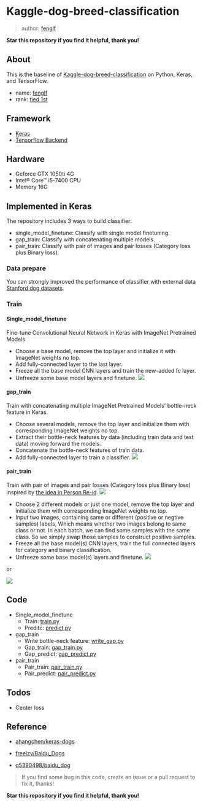 # Kaggle-dog-breed-classification

> author: [fenglf](https://github.com/fenglf)


**Star this repository if you find it helpful, thank you!**


## About
This is the baseline of [Kaggle-dog-breed-classification](https://www.kaggle.com/c/dog-breed-identification/) on Python, Keras, and TensorFlow. 
- name: [fenglf](https://www.kaggle.com/fenglf)
- rank: [tied 1st](https://www.kaggle.com/c/dog-breed-identification/leaderboard)

## Framework
- [Keras](https://keras.io/)
- [Tensorflow Backend](https://www.tensorflow.org/)

## Hardware
- Geforce GTX 1050ti 4G
- Intel® Core™ i5-7400 CPU
- Memory 16G

## Implemented in Keras
 The repository includes 3 ways to build classifier:
* single_model_finetune: Classify with single model finetuning. 
* gap_train: Classify with concatenating multiple models.
*  pair_train: Classify with pair of images and pair losses (Category loss plus Binary loss).
### Data prepare
You can strongly improved the performance of classifier with external data [Stanford dog datasets](http://vision.stanford.edu/aditya86/ImageNetDogs/).
### Train
#### Single_model_finetune
Fine-tune Convolutional Neural Network in Keras with ImageNet Pretrained Models
- Choose a base model, remove the top layer and initialize it with ImageNet weights no top.
- Add fully-connected layer to the last layer.
- Freeze all the base model CNN layers and train the new-added fc layer.
- Unfreeze some base model layers and finetune.
![](single_model_finetune/model_ccn.png)
#### gap_train
Train with concatenating multiple ImageNet Pretrained Models' bottle-neck feature in Keras.
- Choose several models, remove the top layer and initialize them with corresponding ImageNet weights no top.
- Extract their bottle-neck features by data (including train data and test data) moving forward the models.
- Concatenate the bottle-neck features of train data.
- Add fully-connected layer to train a classifier.
![](gap_train/model.png)

#### pair_train
Train with pair of images and pair losses (Category loss plus Binary loss) inspired by [the idea in Person Re-id](https://arxiv.org/abs/1611.05666).
![](pair_train/re-id-combined-loss.png)
- Choose 2 different models or just one model, remove the top layer and initialize them with corresponding ImageNet weights no top.
- Input two images, containing same or different (positive or negtive samples) labels, Which means whether two images belong to same class or not. In each batch, we can find some samples with the same class. So we simply swap those samples to construct positive samples.
- Freeze all the base model(s) CNN layers, train the full connected layers for category and binary classification.
- Unfreeze some base model(s) layers and finetune.
![](pair_train/model_combined_inv3_xception.png)


or


![](pair_train/model_combined_xc.png)
## Code
- Single_model_finetune
  - Train: [train.py](single_model_finetune/train.py)
  - Preditc: [predict.py](single_model_finetune/predict.py)
- gap_train
  - Write bottle-neck feature: [write_gap.py](gap_train/write_gap.py)
  - Gap_train: [gap_train.py](gap_train/gap_train.py)
  - Gap_predict: [gap_predict.py](gap_train/gap_predict.py)
- pair_train
  - Pair_train: [pair_train.py](pair_train/pair_train.py)
  - Pair_predict: [pair_predict.py](pair_train/pair_predict.py)


## Todos

 -  Center loss

## Reference
- [ahangchen/keras-dogs](https://github.com/ahangchen/keras-dogs)


- [freelzy/Baidu_Dogs](https://github.com/freelzy/Baidu_Dogs)


- [q5390498/baidu_dog](https://github.com/q5390498/baidu_dog)
> If you find some bug in this code, create an issue or a pull request to fix it, thanks!


**Star this repository if you find it helpful, thank you!**

